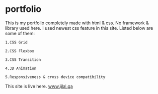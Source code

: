 # portfolio
This is my portfolio completely made with html & css.
No framework & library used here.
I used newest css feature in this site. Listed below are some of them:

    1.CSS Grid

    2.CSS Flexbox

    3.CSS Transition

    4.3D Animation

    5.Responsiveness & cross device compatibility 


This site is live here. 
www.ijlal.ga
